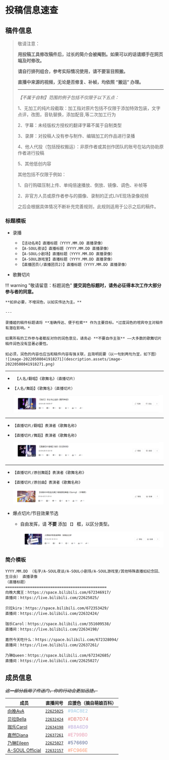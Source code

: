 # 投稿信息速查

## 稿件信息

>   敬请注意：
>
>   **用投稿工具修改稿件后，过长的简介会被阉割。如果可以的话请顺手在网页端及时修改。**
>
>   **请自行排列组合，参考实际情况使用，请不要盲目照搬。**
>
>   **直播中来源的视频，无论是否修复、补帧，均依照 “搬运” 办理。**
>
>   ---
>
>   *【不属于自制】范围的例子包括不仅限于以下五点：*
>
>   1、无加工的纯片段截取：加工指对原片包括不仅限于添加特效包装，文字点评，改图，音轨替换，添加配音,等二次加工行为
>
>   2、字幕：未经版权方授权的翻译字幕不属于自制类型
>
>   3、录屏：对投稿人没有参与制作、编辑加工的作品进行录播
>
>   4、他人代投（包括授权搬运）：非原作者或其创作团队的账号在站内协助原作者进行投稿
>
>   5、其他低创内容
>
>   其他包括不仅限于例如：
>
>   1、自行购碟压制上传、单纯倍速播放、倒放、镜像、调色、补帧等
>
>   2、非官方人员或原作者参与的摄像、录制的正式LIVE现场录像视频
>
>   之后会根据具体情况不断补充完善规则，此规则适用于公示之后的稿件。

### 标题模板

-   录播

    -   `【活动名称】直播标题（YYYY.MM.DD 直播录像）`
    -   `【A-SOUL夜谈】直播标题（YYYY.MM.DD 直播录像）`
    -   `【A-SOUL小剧场】直播标题（YYYY.MM.DD 直播录像）`
    -   `【A-SOUL游戏室】直播标题（YYYY.MM.DD 直播录像）`
    -   `【直播团员(/直播团员2)】直播标题（YYYY.MM.DD 直播录像）`

-  歌舞切片

!!! warning "敬请留意：标题润色"
	**提交润色标题时，请务必征得本次工作大部分参与者的同意。**
	
	**如非必要，不增润色，以如实传达为主。**
	
	---
	
	录播姬的稿件标题请将 **准确传达、便于检索** 作为主要目标。*过度润色的喧宾夺主对稿件有潜在影响。*
	
	如果所有的工作参与者都反对你的润色意见，请务必 **不要自作主张** ——大多数的歌舞切片稿件润色没有显著必要性。
	
	如必须，润色的内容也应当和稿件内容有强关联，且简明扼要（以一句到两句为宜，如下图）
	![image-20220508041918271](description.assets/image-20220508041918271.png)
	

---

  -   ` 【人名/翻唱】《歌舞名》（直播切片）`
    
  -   `【人名/舞蹈】《歌舞名》（直播切片）`
    
      ![image-20220508041525606](description.assets/image-20220508041525606.png)
    
  ---
    
  -   `【直播切片/翻唱】表演者《歌舞名称》`
    
  -   `【直播切片/舞蹈】表演者《歌舞名称》`
    
      ![image-20220508041438633](description.assets/image-20220508041438633.png)
    
  ------
    
  -   `【直播切片/原创舞蹈】表演者《歌舞名称》`
    
  -   `【直播切片/原创曲】表演者《歌舞名称》`
    
      ![image-20220508041356903](description.assets/image-20220508041356903.png)

-   爆点切片/节目效果节选 

    -   自由发挥，请 **不要** 添加 `【】` 框，以区分类型。

        ![image-20220508041507355](description.assets/image-20220508041507355.png)

### 简介模板

```
YYYY.MM.DD （名字/A-SOUL夜谈/A-SOUL小剧场/A-SOUL游戏室/其他特殊直播如纪念回、生日会） 直播录像
（直播标题）
=============================================
向晚大魔王：https://space.bilibili.com/672346917/
直播间：https://live.bilibili.com/22625025/

贝拉kira：https://space.bilibili.com/672353429/
直播间：https://live.bilibili.com/22632424/

珈乐Carol：https://space.bilibili.com/351609538/
直播间：https://live.bilibili.com/22634198/

嘉然今天吃什么：https://space.bilibili.com/672328094/
直播间：https://live.bilibili.com/22637261/

乃琳Queen：https://space.bilibili.com/672342685/
直播间：https://live.bilibili.com/22625027/
```

## 成员信息

~~*这一部分启用了传送门，你的行动会更加迅捷。*~~

| 成员                                                    | 直播间号                                         | 应援色（摘自萌娘百科）             |
| ------------------------------------------------------- | ------------------------------------------------ | ---------------------------------- |
| [向晚AvA](https://space.bilibili.com/672346917)         | [`22625025`](https://live.bilibili.com/22625025) | <font color=#9AC8E2>#9AC8E2</font> |
| [贝拉Bella](https://)                                   | [`22632424`](https://live.bilibili.com/22632424) | <font color=#DB7D74>#DB7D74</font> |
| [珈乐Carol](https://space.bilibili.com/351609538)       | [`22634198`](https://live.bilibili.com/22632424) | <font color=#B8A6D9>#B8A6D9</font> |
| [嘉然Diana](https://space.bilibili.com/672328094)       | [`22637261`](https://live.bilibili.com/22637261) | <font color=#E799B0>#E799B0</font> |
| [乃琳Eileen](https://space.bilibili.com/672342685)      | [`22625027`](https://live.bilibili.com/22625027) | <font color=#576690>#576690</font> |
| [A-SOUL Official](https://space.bilibili.com/703007996) | [`22632157`](https://live.bilibili.com/22632157) | <font color=#FC966E>#FC966E</font> |